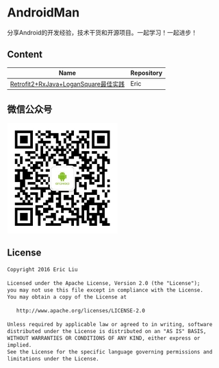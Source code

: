 AndroidMan
====================================
分享Android的开发经验，技术干货和开源项目。一起学习！一起进步！

## Content
Name | Repository
--- | --- 
[Retrofit2+RxJava+LoganSquare最佳实践](https://github.com/liuguangqiang/AndroidMan/blob/master/posts/Retrofit2%2BRxJava%2BLoganSquare%E6%9C%80%E4%BD%B3%E5%AE%9E%E8%B7%B5.md) | Eric


## 微信公众号
![Alt text](arts/wechat.jpg)

## License

    Copyright 2016 Eric Liu

    Licensed under the Apache License, Version 2.0 (the "License");
    you may not use this file except in compliance with the License.
    You may obtain a copy of the License at

       http://www.apache.org/licenses/LICENSE-2.0

    Unless required by applicable law or agreed to in writing, software
    distributed under the License is distributed on an "AS IS" BASIS,
    WITHOUT WARRANTIES OR CONDITIONS OF ANY KIND, either express or implied.
    See the License for the specific language governing permissions and
    limitations under the License.

